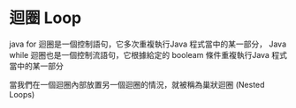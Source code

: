 # 迴圈 Loop 

java for 迴圈是一個控制語句，它多次重複執行Java 程式當中的某一部分， Java while 迴圈也是一個控制流語句，它根據給定的 booleam 條件重複執行Java 程式當中的某一部分

當我們在一個迴圈內部放置另一個迴圈的情況，就被稱為巢狀迴圈 (Nested Loops)